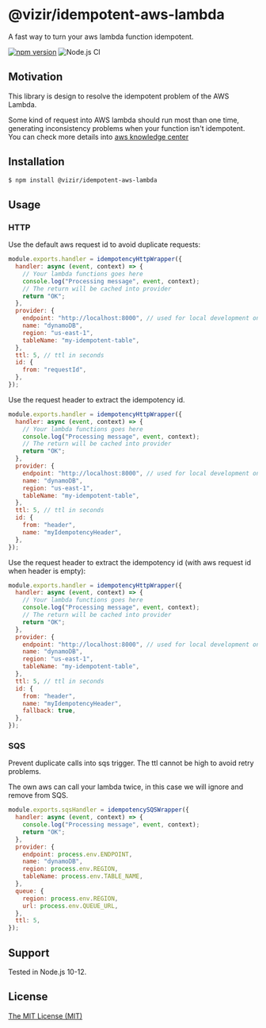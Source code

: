 # @vizir/idempotent-aws-lambda

A fast way to turn your aws lambda function idempotent.

[![npm version](https://badge.fury.io/js/%40vizir%2Fidempotent-aws-lambda.svg)](https://badge.fury.io/js/%40vizir%2Fidempotent-aws-lambda)
![Node.js CI](https://github.com/Vizir/idempotent-aws-lambda/workflows/Node.js%20CI/badge.svg?branch=master)

## Motivation

This library is design to resolve the idempotent problem of the AWS Lambda.

Some kind of request into AWS lambda should run most than one time, generating inconsistency problems when your
function isn't idempotent. You can check more details into [aws knowledge center](https://aws.amazon.com/premiumsupport/knowledge-center/lambda-function-idempotent)

## Installation

```sh
$ npm install @vizir/idempotent-aws-lambda
```

## Usage

### HTTP

Use the default aws request id to avoid duplicate requests:

```javascript
module.exports.handler = idempotencyHttpWrapper({
  handler: async (event, context) => {
    // Your lambda functions goes here
    console.log("Processing message", event, context);
    // The return will be cached into provider
    return "OK";
  },
  provider: {
    endpoint: "http://localhost:8000", // used for local development only
    name: "dynamoDB",
    region: "us-east-1",
    tableName: "my-idempotent-table",
  },
  ttl: 5, // ttl in seconds
  id: {
    from: "requestId",
  },
});
```

Use the request header to extract the idempotency id.

```javascript
module.exports.handler = idempotencyHttpWrapper({
  handler: async (event, context) => {
    // Your lambda functions goes here
    console.log("Processing message", event, context);
    // The return will be cached into provider
    return "OK";
  },
  provider: {
    endpoint: "http://localhost:8000", // used for local development only
    name: "dynamoDB",
    region: "us-east-1",
    tableName: "my-idempotent-table",
  },
  ttl: 5, // ttl in seconds
  id: {
    from: "header",
    name: "myIdempotencyHeader",
  },
});
```

Use the request header to extract the idempotency id (with aws request id when header is empty):

```javascript
module.exports.handler = idempotencyHttpWrapper({
  handler: async (event, context) => {
    // Your lambda functions goes here
    console.log("Processing message", event, context);
    // The return will be cached into provider
    return "OK";
  },
  provider: {
    endpoint: "http://localhost:8000", // used for local development only
    name: "dynamoDB",
    region: "us-east-1",
    tableName: "my-idempotent-table",
  },
  ttl: 5, // ttl in seconds
  id: {
    from: "header",
    name: "myIdempotencyHeader",
    fallback: true,
  },
});
```

### SQS

Prevent duplicate calls into sqs trigger. The ttl cannot be high to avoid retry problems.

The own aws can call your lambda twice, in this case we will ignore and remove from SQS.

```javascript
module.exports.sqsHandler = idempotencySQSWrapper({
  handler: async (event, context) => {
    console.log("Processing message", event, context);
    return "OK";
  },
  provider: {
    endpoint: process.env.ENDPOINT,
    name: "dynamoDB",
    region: process.env.REGION,
    tableName: process.env.TABLE_NAME,
  },
  queue: {
    region: process.env.REGION,
    url: process.env.QUEUE_URL,
  },
  ttl: 5,
});
```

## Support

Tested in Node.js 10-12.

## License

[The MIT License (MIT)](./LICENSE)

